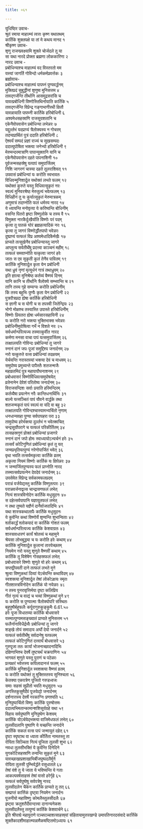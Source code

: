 ```yaml
---
title: ०६१

---
```

युधिष्ठिर उवाच-  
श्रुतं रमाया माहात्म्यं त्वत्तः कृष्ण यथातथम्  
कार्तिके शुक्लपक्षे या तां मे कथय मानद १  
श्रीकृष्ण उवाच-  
शृणु राजन्प्रवक्ष्यामि शुक्ले चोर्जदले तु या  
सा यथा नारदे प्रोक्ता ब्रह्मणा लोककारिणा २  
नारद उवाच -  
प्रबोधिन्याश्च माहात्म्यं वद विस्तरतो मम  
यस्यां जागर्ति गोविन्दो धर्मकर्मप्रवर्त्तकः ३  
ब्रह्मोवाच-  
प्रबोधिन्याश्च माहात्म्यं पापघ्नं पुण्यवर्द्धनम्  
मुक्तिप्रदं सुबुद्धीनां शृणुष्व मुनिसत्तम ४  
तावद्गर्जन्ति तीर्थानि आसमुद्रसरांसि च  
यावत्प्रबोधिनी विष्णोस्तिथिर्नायाति कार्तिके ५  
तावद्गर्जन्ति विप्रेन्द्र गङ्गाभागीरथी क्षितौ  
यावन्नायाति पापघ्नी कार्तिके हरिबोधिनी ६  
अश्वमेधसहस्राणि राजसूयशतानि च  
एकेनैवोपवासेन प्रबोधिन्या लभेन्नरः ७  
यद्दुर्ल्लभं यदप्राप्यं त्रैलोक्यस्य न गोचरम्  
तदप्यप्रार्थितं पुत्रं ददाति हरिबोधिनी ८  
ऐश्वर्यं सम्पदं प्रज्ञां राज्यं च सुखसम्पदः  
ददात्युपोषिता भक्त्या जनेभ्यो हरिबोधिनी ९  
मेरुमन्दरमात्राणि पापान्युक्तानि यानि च  
एकेनैवोपवासेन दहते पापनाशिनी १०  
पूर्वजन्मसहस्रेषु यत्पापं समुपार्जितम्  
निशि जागरणं चास्या दहते तूलराशिवत् ११  
उपवासं प्रबोधिन्यां यः करोति स्वभावतः  
विधिवन्मुनिशार्दूल यथोक्तं लभते फलम् १२  
यथोक्तं कुरुते यस्तु विधिवत्सुकृतं नरः  
स्वल्पं मुनिवरश्रेष्ठ मेरुतुल्यं भवेत्फलम् १३  
विधिहीनं तु यः कुर्यात्सुकृतं मेरुमात्रकम्  
अणुमात्रं तदाप्नोति फलं धर्मस्य नारद १४  
ये ध्यायन्ति मनोवृत्या ये करिष्यन्ति बोधिनीम्  
वसन्ति पितरो हृष्टा विष्णुलोके च तस्य वै १५  
विमुक्ता नारकैर्दुःखैर्याति विष्णोः परं पदम्  
कृत्वा तु पातकं घोरं ब्रह्महत्यादिकं नरः १६  
कृत्वा तु जागरं विष्णोर्द्धौतपापो भवेन्नरः  
दुष्प्राप्यं यत्फलं विप्र अश्वमेधादिकैर्मखैः १७  
प्राप्यते तत्सुखेनैव प्रबोधिन्यास्तु जागरे  
आप्लुत्य सर्वतीर्थेषु प्रदत्त्वा काञ्चनं महीम् १८  
तत्फलं समवाप्नोति यत्कृत्वा जागरं हरेः  
जातः स एव सुकृती कुलं तेनैव पावितम् १९  
कार्तिके मुनिशार्दूल कृता येन प्रबोधिनी  
यथा ध्रुवं नृणां मृत्युर्धनं गात्रं तथाध्रुवम् २०  
इति ज्ञात्वा मुनिश्रेष्ठ कर्तव्यं वैष्णवं दिनम्  
यानि कानि च तीर्थानि त्रैलोक्ये सम्भवन्ति च २१  
तानि तस्य गृहे सम्यग्यः करोति प्रबोधिनीम्  
किं तस्य बहुभिः पुण्यैः कृता येन प्रबोधिनी २२  
पुत्रपौत्रप्रदा ह्येषा कार्तिके हरिबोधिनी  
स ज्ञानी च स योगी च स तपस्वी जितेन्द्रियः २३  
भोगो मोक्षश्च तस्यास्ति उपास्ते हरिबोधिनीम्  
विष्णोः प्रियतरा ह्येषा धर्मसारसहायिनी २४  
यः करोति नरो भक्त्या भुक्तिभाक्स भवेन्नरः  
प्रबोधिनीमुपोषित्वा गर्भे न विशते नरः २५  
सर्वधर्मान्परित्यज्य तस्मात्कुर्वीत नारद  
कर्मणा मनसा वाचा पापं यत्समुपार्जितम् २६  
तत्क्षालयति गोविन्दः प्रबोधिन्यां तु जागरे  
स्नानं दानं जपः पूजां समुद्दिश्य जनार्दनम् २७  
नरो यत्कुरुते वत्स प्रबोधिन्यां तदक्षयम्  
येर्चयन्ति नरास्तस्यां भक्त्या देवं च माधवम् २८  
समुपोष्य प्रमुच्यन्ते पापैस्तैः शतजन्मजैः  
महाव्रतमिदं पुत्र महापापौघनाशनम् २९  
प्रबोधवासरं विष्णोर्विधिवत्समुपोषयेत्  
व्रतेनानेन देवेशं परितोष्य जनार्दनम् ३०  
विराजयन्दिशः सर्वाः प्रयाति हरिमन्दिरम्  
कर्तव्यैषा प्रयत्नेन नरैः कान्तिधनार्थिभिः ३१  
बाल्ये यत्सञ्चितं पापं यौवने वार्द्धके तथा  
शतजन्मकृतं पापं स्वल्पं वा यदि वा बहु ३२  
तत्क्षालयति गोविन्दश्चास्यामभ्यर्चितो नृणाम्  
धनधान्यवहा पुण्या सर्वपापहरा परा ३३  
तामुपोष्य हरेर्भक्त्या दुर्ल्लभं न भवेत्क्वचित्  
चन्द्रसूर्योपरागे च यत्फलं परिकीर्तितम् ३४  
तत्सहस्रगुणं प्रोक्तं प्रबोधिन्यां प्रजागरे  
स्नानं दानं जपो होमः स्वाध्यायोऽभ्यर्चनं हरेः ३५  
तत्सर्वं कोटिगुणितं प्रबोधिन्यां कृतं तु यत्  
जन्मप्रभृतियत्पुण्यं नरेणोपार्जितं भवेत् ३६  
वृथा भवति तत्सर्वमकृत्वा कार्तिके व्रतम्  
अकृत्वा नियमं विष्णोः कार्तिकं यः क्षिपेन्नरः ३७  
न जन्मार्जितपुण्यस्य फलं प्राप्नोति नारद  
तस्मात्सर्वप्रयत्नेन देवदेवं जनार्दनम् ३८  
उपसेवेत विप्रेन्द्र सर्वकामफलप्रदम्  
परान्नं वर्जयेद्यस्तु कार्तिके विष्णुतत्परः ३९  
परान्नवर्जनाद्वत्स चान्द्रायणफलं लभेत्  
नित्यं शास्त्रविनोदेन कार्तिके मधुसूदनः ४०  
स दहेत्सर्वपापानि यज्ञायुतफलं लभेत्  
न तथा तुष्यते यज्ञैर्न दानैर्वाजपादिभिः ४१  
यथा शास्त्रकथालापैः कार्तिके मधुसूदनः  
ये कुर्वन्ति कथां विष्णोर्ये शृण्वन्ति शुभान्विताः ४२  
श्लोकार्द्धं श्लोकपादं वा कार्तिके गोशतं फलम्  
सर्वधर्मान्परित्यज्य कार्तिके केशवाग्रतः ४३  
शास्त्रावधारणं कार्यं श्रोतव्यं च महामुने  
श्रेयसा लोभबुद्ध्या च यः करोति हरेः कथाम् ४४  
कार्तिके मुनिशार्दूल कुलानां तारयेच्छतम्  
नियमेन नरो यस्तु शृणुते वैष्णवीं कथाम् ४५  
कार्तिके तु विशेषेण गोसहस्रफलं लभेत्  
प्रबोधवासरे विष्णोः शृणुते यो हरेः कथाम् ४६  
सप्तद्वीपवती दाने तत्फलं लभते मुने  
श्रुत्वा विष्णुकथां दिव्यां येऽर्चयन्ति कथाविदम् ४७  
स्वशक्त्या मुनिशार्दूल तेषां लोकोऽक्षयः स्मृतः  
गीतशास्त्रविनोदेन कार्तिकं यो नयेन्नरः ४८  
न तस्य पुनरावृत्तिर्मया दृष्टा कलिप्रिय  
गीतं नृत्यं च वाद्यं च भव्यां विष्णुकथां मुने ४९  
यः करोति स पुण्यात्मा त्रैलोक्योपरि संस्थितः  
बहुपुष्पैर्बहुफलैः कर्पूरागुरुकुङ्कुमैः 6.61.५०  
हरेः पूजा विधातव्या कार्तिके बोधवासरे  
यस्मात्पुण्यमसङ्ख्यातं प्राप्यते मुनिसत्तम ५१  
फलैर्नानाविधैर्द्रव्यैः प्रबोधिन्यां तु जागरे  
शङ्खे तोयं समादाय अर्घो देयो जनार्दने ५२  
यत्फलं सर्वतीर्थेषु सर्वदानेषु यत्फलम्  
तत्फलं कोटिगुणितं दत्त्वार्घं बोधवासरे ५३  
गुरुपूजा ततः कार्या भोजनाच्छादनादिभिः  
दक्षिणाभिश्च देवर्षे तुष्ट्यर्थं चक्रपाणिनः ५४  
भागवतं शृणुते यस्तु पुराणं च पठेन्नरः  
प्रत्यक्षरं भवेत्तस्य कपिलादानजं फलम् ५५  
कार्त्तिके मुनिशार्दूल स्वशक्त्या वैष्णवं व्रतम्  
यः करोति यथोक्तं तु मुक्तिस्तस्य सुनिश्चला ५६  
केतक्या एकपत्रेण पूजितो गरुडध्वजः  
समाः सहस्रं सुप्रीतो भवति मधुसूदनः ५७  
अगस्तिकुसुमैर्देवं पूजयेद्यो जनार्दनम्  
दर्शनात्तस्य देवर्षे नरकाग्निः प्रणश्यति ५८  
मुनिपुष्पार्चितो विष्णुः कार्तिके पुरुषोत्तमः  
ददात्यभिमतान्कामान्शशिसूर्यग्रहे यथा ५९  
विहाय सर्वपुष्पाणि मुनिपुष्पेण केशवम्  
कार्तिके योऽर्चयेद्भक्त्या वाजिमेधफलं लभेत् ६०  
तुलसीदलानि पुष्पाणि ये यच्छन्ति जनार्दने  
कार्तिके सकलं वत्स पापं जन्मायुतं दहेत् ६१  
दृष्टा स्पृष्टाथ वा ध्याता कीर्तिता नामतस्तु ता  
रोपिता सिञ्चिता नित्यं पूजिता तुलसी शुभा ६२  
नवधा तुलसीभक्तिं ये कुर्वन्ति दिनेदिने  
युगकोटिसहस्राणि तन्वन्ति सुकृतं मुने ६३  
यावच्छाखाप्रशाखाभिर्बीजपुष्पदलैर्मुने  
रोपिता तुलसी पुम्भिर्वर्द्धते वसुधातले ६४  
तेषां वंशे तु ये जाता ये भविष्यन्ति ये गताः  
आकल्पवर्षसाहस्रं तेषां वासो हरेर्गृहे ६५  
यत्फलं सर्वपुष्पेषु सर्वपत्रेषु नारद  
तुलसीदलेन चैकेन कार्तिके प्राप्यते तु तत् ६६  
सम्प्राप्तं कार्त्तिकं दृष्ट्वा नियमेन जनार्दनः  
पूजनीयो महाविष्णुः कोमलैस्तुलसीदलैः ६७  
इष्ट्वा क्रतुशतैर्देवान्दत्त्वा दानान्यनेकशः  
तुलसीदलैस्तु तत्पुण्यं कार्तिके केशवार्चने ६८  
इति श्रीपाद्मे महापुराणे पञ्चपञ्चाशत्साहस्र्यां संहितायामुत्तरखण्डे उमापतिनारदसंवादे कार्त्तिके शुक्लैकादशीमाहात्म्यन्नामैकषष्टितमोऽध्यायः ६१